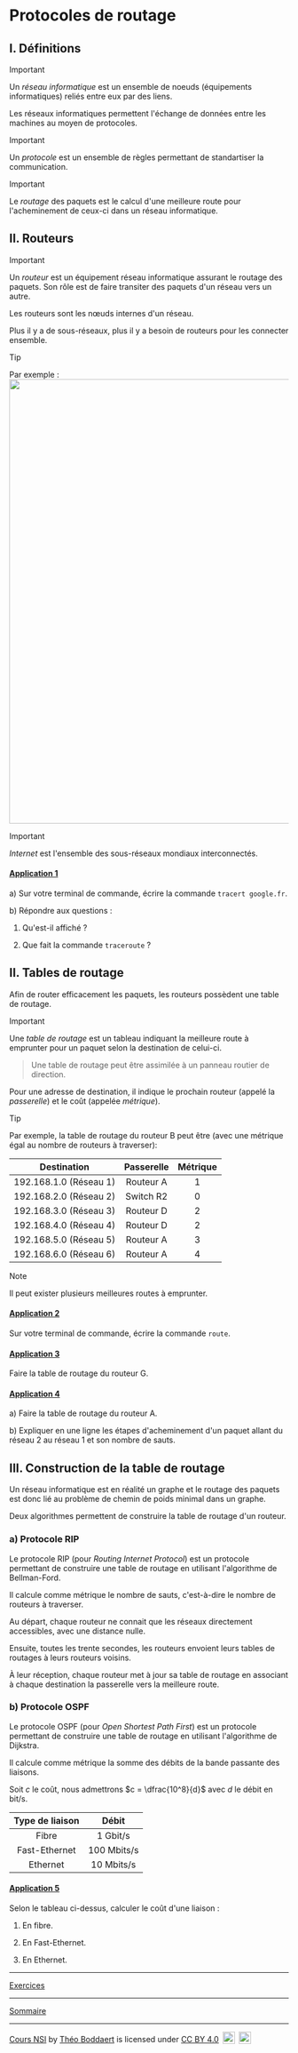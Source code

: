# Protocoles de routage

## I. Définitions

> [!IMPORTANT]
> Un *réseau informatique* est un ensemble de noeuds (équipements informatiques) reliés entre eux par des liens.
>
> Les réseaux informatiques permettent l'échange de données entre les machines au moyen de protocoles.

> [!IMPORTANT]
> Un *protocole* est un ensemble de règles permettant de standartiser la communication.

> [!IMPORTANT]
> Le *routage* des paquets est le calcul d'une meilleure route pour l'acheminement de ceux-ci dans un réseau informatique.

## II. Routeurs

> [!IMPORTANT]
> Un *routeur* est un équipement réseau informatique assurant le routage des paquets. Son rôle est de faire transiter des paquets d'un réseau vers un autre.

Les routeurs sont les nœuds internes d'un réseau.

Plus il y a de sous-réseaux, plus il y a besoin de routeurs pour les connecter ensemble.

> [!TIP]
> Par exemple :
> <img src="./img/mini_internet.png" width=800>

> [!IMPORTANT]
> *Internet* est l'ensemble des sous-réseaux mondiaux interconnectés.

#### <ins>Application 1</ins>

a) Sur votre terminal de commande, écrire la commande `tracert google.fr`.

b) Répondre aux questions :

1. Qu'est-il affiché ?

2. Que fait la commande `traceroute` ?

## II. Tables de routage

Afin de router efficacement les paquets, les routeurs possèdent une table de routage.

> [!IMPORTANT]
> Une *table de routage* est un tableau indiquant la meilleure route à emprunter pour un paquet selon la destination de celui-ci.

> Une table de routage peut être assimilée à un panneau routier de direction.

Pour une adresse de destination, il indique le prochain routeur (appelé la *passerelle*) et le coût (appelée *métrique*).

> [!TIP]
> Par exemple, la table de routage du routeur B peut être (avec une métrique égal au nombre de routeurs à traverser):
>
> | Destination | Passerelle | Métrique |
> | :---: | :---: | :---: |
> | 192.168.1.0 (Réseau 1) | Routeur A | 1 |
> | 192.168.2.0 (Réseau 2) | Switch R2 | 0 |
> | 192.168.3.0 (Réseau 3) | Routeur D | 2 |
> | 192.168.4.0 (Réseau 4) | Routeur D | 2 |
> | 192.168.5.0 (Réseau 5) | Routeur A | 3 |
> | 192.168.6.0 (Réseau 6) | Routeur A | 4 |

> [!NOTE]
> Il peut exister plusieurs meilleures routes à emprunter.

#### <ins>Application 2</ins>

Sur votre terminal de commande, écrire la commande `route`.

#### <ins>Application 3</ins>

Faire la table de routage du routeur G.

#### <ins>Application 4</ins>

a) Faire la table de routage du routeur A.

b) Expliquer en une ligne les étapes d'acheminement d'un paquet allant du réseau 2 au réseau 1 et son nombre de sauts.

## III. Construction de la table de routage

Un réseau informatique est en réalité un graphe et le routage des paquets est donc lié au problème de chemin de poids minimal dans un graphe.

Deux algorithmes permettent de construire la table de routage d'un routeur.

### a) Protocole RIP

Le protocole RIP (pour *Routing Internet Protocol*) est un protocole permettant de construire une table de routage en utilisant l'algorithme de Bellman-Ford.

Il calcule comme métrique le nombre de sauts, c'est-à-dire le nombre de routeurs à traverser.

Au départ, chaque routeur ne connait que les réseaux directement accessibles, avec une distance nulle.

Ensuite, toutes les trente secondes, les routeurs envoient leurs tables de routages à leurs routeurs voisins.

À leur réception, chaque routeur met à jour sa table de routage en associant à chaque destination la passerelle vers la meilleure route.

### b) Protocole OSPF

Le protocole OSPF (pour *Open Shortest Path First*) est un protocole permettant de construire une table de routage en utilisant l'algorithme de Dijkstra.

Il calcule comme métrique la somme des débits de la bande passante des liaisons.

Soit $c$ le coût, nous admettrons $c = \dfrac{10^8}{d}$ avec $d$ le débit en bit/s.

| Type de liaison | Débit |
| :---: | :---: |
| Fibre | $1$ Gbit/s |
| Fast-Ethernet | $100$ Mbits/s |
| Ethernet | $10$ Mbits/s |

#### <ins>Application 5</ins>

Selon le tableau ci-dessus, calculer le coût d'une liaison :

1. En fibre.

2. En Fast-Ethernet.

3. En Ethernet.

_______________

[Exercices](./Exercices/Exercices_protocoles_de_routage.md)

_______________

[Sommaire](./../../README.md)

___________

<p xmlns:cc="http://creativecommons.org/ns#" xmlns:dct="http://purl.org/dc/terms/"><a property="dct:title" rel="cc:attributionURL" href="https://github.com/boddaert/nsi">Cours NSI</a> by <a rel="cc:attributionURL dct:creator" property="cc:attributionName" href="https://github.com/boddaert">Théo Boddaert</a> is licensed under <a href="https://creativecommons.org/licenses/by/4.0/?ref=chooser-v1" target="_blank" rel="license noopener noreferrer" style="display:inline-block;">CC BY 4.0</a>  <img style="height:22px!important;margin-left:3px;vertical-align:text-bottom;" src="https://mirrors.creativecommons.org/presskit/icons/cc.svg?ref=chooser-v1" alt="">  <img style="height:22px!important;margin-left:3px;vertical-align:text-bottom;" src="https://mirrors.creativecommons.org/presskit/icons/by.svg?ref=chooser-v1" alt=""></p> 